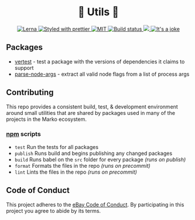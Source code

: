 <h1 align="center">🔨 Utils 🔧</h1>
<p align="center">
  <!-- Structure -->
  <a href="https://github.com/lerna/lerna">
    <img src="https://img.shields.io/badge/monorepo-lerna-531099.svg" alt="Lerna"/>
  </a>
  <!-- Format -->
  <a href="https://github.com/prettier/prettier">
    <img src="https://img.shields.io/badge/styled_with-prettier-ff69b4.svg" alt="Styled with prettier"/>
  </a>
  <!-- License -->
  <a href="./LICENSE">
    <img src="https://img.shields.io/github/license/marko-js/utils.svg" alt="MIT"/>
  </a>
  <!-- CI -->
  <a href="https://travis-ci.com/marko-js/utils">
    <img src="https://travis-ci.com/marko-js/utils.svg?branch=master" alt="Build status"/>
  </a>
  <!-- Coverage -->
  <a href="https://codecov.io/gh/marko-js/utils">
    <img src="https://codecov.io/gh/marko-js/utils/branch/master/graph/badge.svg" />
  </a>
  <!-- It's a joke -->
  <a href="https://twitter.com/mlrawlings/status/974823927917641728">
    <img src="https://img.shields.io/badge/🐛-Bug Free-green.svg" alt="It's a joke"/>
  </a>
</p>

## Packages

- [vertest](https://github.com/marko-js/utils/blob/master/packages/vertest/README.md) -
  test a package with the versions of dependencies it claims to support
- [parse-node-args](https://github.com/marko-js/utils/blob/master/packages/parse-node-args/README.md) -
  extract all valid node flags from a list of process args

## Contributing

This repo provides a consistent build, test, & development environment around small utilities that are shared by packages used in many of the projects in the Marko ecosystem.

### [npm](https://twitter.com/chriscoyier/status/896051713378992130) scripts

- `test` Run the tests for all packages
- `publish` Runs build and begins publishing any changed packages
- `build` Runs babel on the `src` folder for every package _(runs on publish)_
- `format` Formats the files in the repo _(runs on precommit)_
- `lint` Lints the files in the repo _(runs on precommit)_

## Code of Conduct

This project adheres to the [eBay Code of Conduct](./.github/CODE_OF_CONDUCT.md). By participating in this project you agree to abide by its terms.
